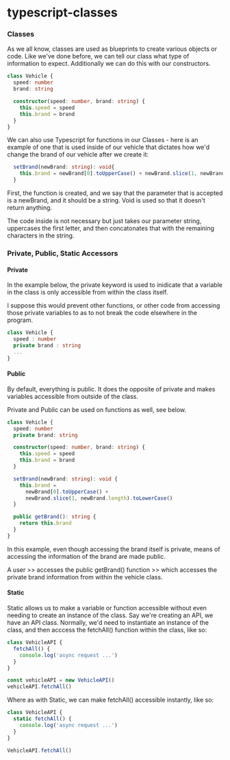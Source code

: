 # typescript-classes

### Classes

As we all know, classes are used as blueprints to create various objects or code. Like we've done before, we can tell our class what type of information to expect. Additionally we can do this with our constructors.

```typescript
class Vehicle {
  speed: number
  brand: string

  constructor(speed: number, brand: string) {
    this.speed = speed
    this.brand = brand
  }
}
```

We can also use Typescript for functions in our Classes - here is an example of one that is used inside of our vehicle that dictates how we'd change the brand of our vehicle after we create it:

```typescript
  setBrand(newBrand: string): void{
    this.brand = newBrand[0].toUpperCase() + newBrand.slice(1, newBrand.length).toLowerCase()
  }
```

First, the function is created, and we say that the parameter that is accepted is a newBrand, and it should be a string. Void is used so that it doesn't return anything.

The code inside is not necessary but just takes our parameter string, uppercases the first letter, and then concatonates that with the remaining characters in the string.

### Private, Public, Static Accessors

#### Private

In the example below, the private keyword is used to inidicate that a variable in the class is only accessible from within the class itself.

I suppose this would prevent other functions, or other code from accessing those private variables to as to not break the code elsewhere in the program.

```typescript
class Vehicle {
  speed : number
  private brand : string
  ...
}
```

#### Public

By default, everything is public. It does the opposite of private and makes variables accessible from outside of the class.

Private and Public can be used on functions as well, see below.

```typescript
class Vehicle {
  speed: number
  private brand: string

  constructor(speed: number, brand: string) {
    this.speed = speed
    this.brand = brand
  }

  setBrand(newBrand: string): void {
    this.brand =
      newBrand[0].toUpperCase() +
      newBrand.slice(1, newBrand.length).toLowerCase()
  }

  public getBrand(): string {
    return this.brand
  }
}
```

In this example, even though accessing the brand itself is private, means of accessing the information of the brand are made public.

A user >> accesses the public getBrand() function >> which accesses the private brand information from within the vehicle class.

#### Static

Static allows us to make a variable or function accessible without even needing to create an instance of the class. Say we're creating an API, we have an API class. Normally, we'd need to instantiate an instance of the class, and then acccess the fetchAll() function within the class, like so:

```typescript
class VehicleAPI {
  fetchAll() {
    console.log('async request ...')
  }
}

const vehicleAPI = new VehicleAPI()
vehicleAPI.fetchAll()
```

Where as with Static, we can make fetchAll() accessible instantly, like so:

```typescript
class VehicleAPI {
  static fetchAll() {
    console.log('async request ...')
  }
}

VehicleAPI.fetchAll()
```
